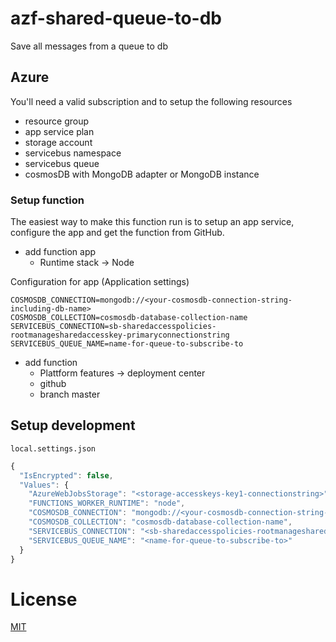 # azf-shared-queue-to-db

Save all messages from a queue to db

## Azure

You'll need a valid subscription and to setup the following resources

- resource group
- app service plan
- storage account
- servicebus namespace
- servicebus queue
- cosmosDB with MongoDB adapter or MongoDB instance

### Setup function

The easiest way to make this function run is to setup an app service, configure the app and get the function from GitHub.

- add function app
  - Runtime stack -> Node

Configuration for app (Application settings)
```
COSMOSDB_CONNECTION=mongodb://<your-cosmosdb-connection-string-including-db-name>
COSMOSDB_COLLECTION=cosmosdb-database-collection-name
SERVICEBUS_CONNECTION=sb-sharedaccesspolicies-rootmanagesharedaccesskey-primaryconnectionstring
SERVICEBUS_QUEUE_NAME=name-for-queue-to-subscribe-to
```

- add function
  - Plattform features -> deployment center
  - github
  - branch master

## Setup development

`local.settings.json`

```JavaScript
{
  "IsEncrypted": false,
  "Values": {
    "AzureWebJobsStorage": "<storage-accesskeys-key1-connectionstring>",
    "FUNCTIONS_WORKER_RUNTIME": "node",
    "COSMOSDB_CONNECTION": "mongodb://<your-cosmosdb-connection-string-including-db-name>",
    "COSMOSDB_COLLECTION": "cosmosdb-database-collection-name",
    "SERVICEBUS_CONNECTION": "<sb-sharedaccesspolicies-rootmanagesharedaccesskey-primaryconnectionstring>",
    "SERVICEBUS_QUEUE_NAME": "<name-for-queue-to-subscribe-to>"
  }
}
```

# License

[MIT](LICENSE)

